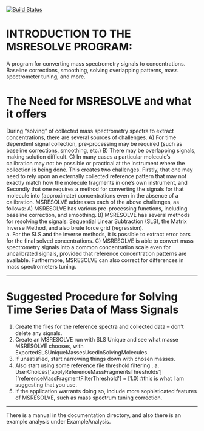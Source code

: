 [![Build Status](https://app.travis-ci.com/AdityaSavara/MSRESOLVE.svg?token=y4tqTpJqeGU3KrxyM1Zw&branch=master)](https://app.travis-ci.com/AdityaSavara/MSRESOLVE)

# INTRODUCTION TO THE MSRESOLVE PROGRAM: 
A program for converting mass spectrometry signals to concentrations. Baseline corrections, smoothing, solving overlapping patterns, mass spectrometer tuning, and more. 

# The Need for MSRESOLVE and what it offers
During “solving” of collected mass spectrometry spectra to extract concentrations, there are several sources of challenges.
A)	For time dependent signal collection, pre-processing may be required (such as baseline corrections, smoothing, etc.)
B)	There may be overlapping signals, making solution difficult.
C)	In many cases a particular molecule’s calibration may not be possible or practical at the  instrument where the collection is being done. This creates two challenges.  Firstly, that one may need to rely upon an externally collected reference pattern that may not exactly match how the molecule fragments in one’s own instrument, and Secondly that one requires a method for converting the signals for that molecule into (approximate) concentrations even in the absence of a calibration.
MSRESOLVE addresses each of the above challenges, as follows:
A)	MSRESOLVE has various pre-processing functions, including baseline correction, and smoothing.
B)	MSRESOLVE has several methods for resolving the signals: Sequential Linear Subtraction (SLS), the Matrix Inverse Method, and also brute force grid (regression).  
a.	For the SLS and the inverse methods, it is possible to extract error bars for the final solved concentrations.
C)	MSRESOLVE is able to convert mass spectrometry signals into a common concentration scale even for uncalibrated signals, provided that reference concentration patterns are available. Furthermore, MSRESOLVE can also correct for differences in mass spectrometers tuning.

* * * 

#  Suggested Procedure for Solving Time Series Data of Mass Signals

1)	Create the files for the reference spectra and collected data – don’t delete any signals.
2)	Create an MSRESOLVE run with SLS Unique and see what masse MSRESOLVE chooses, with ExportedSLSUniqueMassesUsedInSolvingMolecules.
3)	If unsatisfied, start narrowing things down with chosen masses.
4)	Also start using some reference file threshold filtering . 
a.	UserChoices['applyReferenceMassFragmentsThresholds']['referenceMassFragmentFilterThreshold'] = [1.0]  #this is what I am suggesting that you use.
5)	If the application warrants doing so, include more sophisticated features of MSRESOLVE, such as mass spectrum tuning correction.

* * * 

There is a manual in the documentation directory, and also there is an example analysis under ExampleAnalysis.  